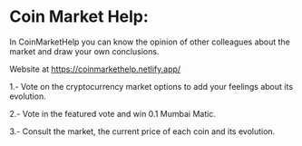 # Coin Market Help:

In CoinMarketHelp you can know the opinion of other colleagues about the market and draw your own conclusions.

Website at https://coinmarkethelp.netlify.app/

1.- Vote on the cryptocurrency market options to add your feelings about its evolution.

2.- Vote in the featured vote and win 0.1 Mumbai Matic.

3.- Consult the market, the current price of each coin and its evolution.
